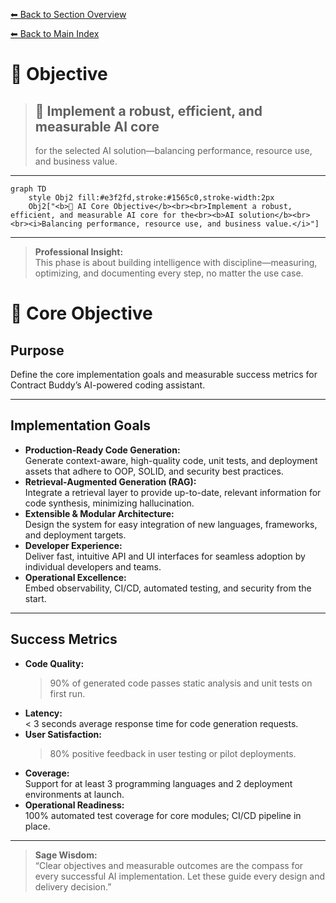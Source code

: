 [⬅ Back to Section Overview](README.md)

[⬅ Back to Main Index](../../../INDEX.md#core)

# 🎯 Objective

> ## 🧠 Implement a robust, efficient, and measurable AI core
>
> for the selected AI solution—balancing performance, resource use, and business value.

---

```mermaid
graph TD
    style Obj2 fill:#e3f2fd,stroke:#1565c0,stroke-width:2px
    Obj2["<b>🧠 AI Core Objective</b><br><br>Implement a robust, efficient, and measurable AI core for the<br><b>AI solution</b><br><br><i>Balancing performance, resource use, and business value.</i>"]
```

---

> **Professional Insight:**  
> This phase is about building intelligence with discipline—measuring, optimizing, and documenting every step, no matter the use case.

# 🎯 Core Objective

## Purpose

Define the core implementation goals and measurable success metrics for Contract Buddy’s AI-powered coding assistant.

---

## Implementation Goals

- **Production-Ready Code Generation:**  
  Generate context-aware, high-quality code, unit tests, and deployment assets that adhere to OOP, SOLID, and security best practices.
- **Retrieval-Augmented Generation (RAG):**  
  Integrate a retrieval layer to provide up-to-date, relevant information for code synthesis, minimizing hallucination.
- **Extensible & Modular Architecture:**  
  Design the system for easy integration of new languages, frameworks, and deployment targets.
- **Developer Experience:**  
  Deliver fast, intuitive API and UI interfaces for seamless adoption by individual developers and teams.
- **Operational Excellence:**  
  Embed observability, CI/CD, automated testing, and security from the start.

---

## Success Metrics

- **Code Quality:**
  > 90% of generated code passes static analysis and unit tests on first run.
- **Latency:**  
  < 3 seconds average response time for code generation requests.
- **User Satisfaction:**
  > 80% positive feedback in user testing or pilot deployments.
- **Coverage:**  
  Support for at least 3 programming languages and 2 deployment environments at launch.
- **Operational Readiness:**  
  100% automated test coverage for core modules; CI/CD pipeline in place.

---

> **Sage Wisdom:**  
> “Clear objectives and measurable outcomes are the compass for every successful AI implementation. Let these guide every design and delivery decision.”